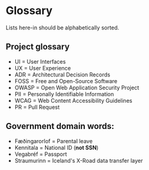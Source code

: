 # Glossary

Lists here-in should be alphabetically sorted.

## Project glossary

- UI = User Interfaces
- UX = User Experience
- ADR = Architectural Decision Records
- FOSS = Free and Open-Source Software
- OWASP = Open Web Application Security Project
- PII = Personally Identifiable Information
- WCAG = Web Content Accessibility Guidelines
- PR = Pull Request

## Government domain words:

- Fæðingarorlof = Parental leave
- Kennitala = National ID (**not SSN**)
- Vegabréf = Passport
- Straumurinn = Iceland's X-Road data transfer layer
